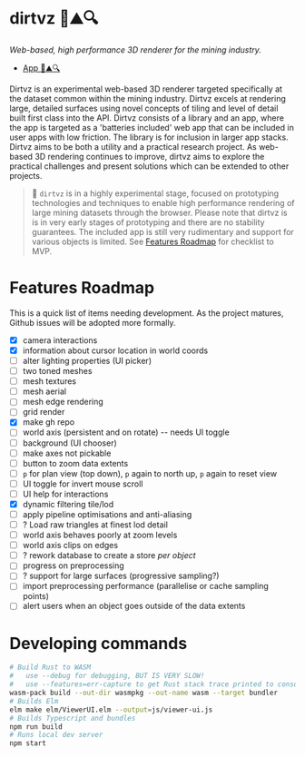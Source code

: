 # dirtvz 🔎⛰🔍

_Web-based, high performance 3D renderer for the mining industry._


- [App 🔎⛰🔍](https://kurtlawrence.github.io/dirtvz/)

Dirtvz is an experimental web-based 3D renderer targeted specifically at the dataset common within
the mining industry.
Dirtvz excels at rendering large, detailed surfaces using novel concepts of tiling and level of
detail built first class into the API.
Dirtvz consists of a library and an app, where the app is targeted as a 'batteries included' web
app that can be included in user apps with low friction.
The library is for inclusion in larger app stacks.
Dirtvz aims to be both a utility and a practical research project. As web-based 3D rendering
continues to improve, dirtvz aims to explore the practical challenges and present solutions which
can be extended to other projects.

> 🧪 `dirtvz` is in a highly experimental stage, focused on prototyping technologies and
> techniques to enable high performance rendering of large mining datasets through the browser.
> Please note that dirtvz is is in very early stages of prototyping and there are no stability
> guarantees. The included app is still very rudimentary and support for various objects is
> limited.
> See [Features Roadmap](#Features-Roadmap) for checklist to MVP.

# Features Roadmap

This is a quick list of items needing development.
As the project matures, Github issues will be adopted more formally.

- [x] camera interactions
- [x] information about cursor location in world coords
- [ ] alter lighting properties (UI picker)
- [ ] two toned meshes
- [ ] mesh textures
- [ ] mesh aerial
- [ ] mesh edge rendering
- [ ] grid render
- [x] make gh repo
- [ ] world axis (persistent and on rotate) -- needs UI toggle
- [ ] background (UI chooser)
- [ ] make axes not pickable
- [ ] button to zoom data extents
- [ ] `p` for plan view (top down), `p` again to north up, `p` again to reset view
- [ ] UI toggle for invert mouse scroll
- [ ] UI help for interactions
- [x] dynamic filtering tile/lod
- [ ] apply pipeline optimisations and anti-aliasing
- [ ] ? Load raw triangles at finest lod detail
- [ ] world axis behaves poorly at zoom levels
- [ ] world axis clips on edges
- [ ] ? rework database to create a store _per object_
- [ ] progress on preprocessing
- [ ] ? support for large surfaces (progressive sampling?)
- [ ] import preprocessing performance (parallelise or cache sampling points)
- [ ] alert users when an object goes outside of the data extents

# Developing commands

```sh
# Build Rust to WASM
#   use --debug for debugging, BUT IS VERY SLOW!
#   use --features=err-capture to get Rust stack trace printed to console
wasm-pack build --out-dir wasmpkg --out-name wasm --target bundler
# Builds Elm
elm make elm/ViewerUI.elm --output=js/viewer-ui.js
# Builds Typescript and bundles
npm run build
# Runs local dev server
npm start
```

